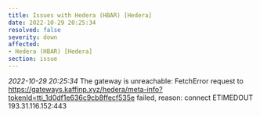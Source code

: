 ```yaml
---
title: Issues with Hedera (HBAR) [Hedera]
date: 2022-10-29 20:25:34
resolved: false
severity: down
affected:
- Hedera (HBAR) [Hedera]
section: issue
---
```


*2022-10-29 20:25:34* The gateway is unreachable: FetchError request to https://gateways.kaffinp.xyz/hedera/meta-info?tokenId=tti_1d0df1e636c9cb8ffecf535e failed, reason: connect ETIMEDOUT 193.31.116.152:443
